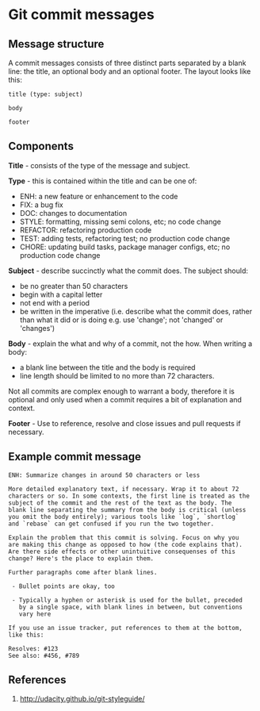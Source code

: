 # Git commit messages

## Message structure
A commit messages consists of three distinct parts separated by a blank line: the title, an optional body and an optional 
footer. The layout looks like this:
```
title (type: subject)

body

footer
```

## Components
**Title** - consists of the type of the message and subject.

**Type** - this is contained within the title and can be one of:
* ENH: a new feature or enhancement to the code
* FIX: a bug fix
* DOC: changes to documentation
* STYLE: formatting, missing semi colons, etc; no code change
* REFACTOR: refactoring production code
* TEST: adding tests, refactoring test; no production code change
* CHORE: updating build tasks, package manager configs, etc; no production code change

**Subject** - describe succinctly what the commit does. The subject should:
* be no greater than 50 characters
* begin with a capital letter 
* not end with a period
* be written in the imperative (i.e. describe what the commit does, rather than what it did or is doing e.g. use 
'change'; not 'changed' or 'changes')

**Body** - explain the what and why of a commit, not the how. When writing a body:
 * a blank line between the title and the body is required
 * line length should be limited to no more than 72 characters.

Not all commits are complex enough to warrant a body, therefore it is optional and only used when a commit requires a 
bit of explanation and context.

**Footer** - Use to reference, resolve and close issues and pull requests if necessary.

## Example commit message
```
ENH: Summarize changes in around 50 characters or less

More detailed explanatory text, if necessary. Wrap it to about 72
characters or so. In some contexts, the first line is treated as the
subject of the commit and the rest of the text as the body. The
blank line separating the summary from the body is critical (unless
you omit the body entirely); various tools like `log`, `shortlog`
and `rebase` can get confused if you run the two together.

Explain the problem that this commit is solving. Focus on why you
are making this change as opposed to how (the code explains that).
Are there side effects or other unintuitive consequenses of this
change? Here's the place to explain them.

Further paragraphs come after blank lines.

 - Bullet points are okay, too

 - Typically a hyphen or asterisk is used for the bullet, preceded
   by a single space, with blank lines in between, but conventions
   vary here

If you use an issue tracker, put references to them at the bottom,
like this:

Resolves: #123
See also: #456, #789
```

## References
1) http://udacity.github.io/git-styleguide/